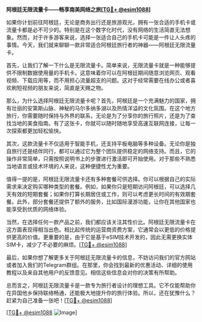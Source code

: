 **阿根廷无限流量卡——畅享南美网络之旅[[TG💪+ @esim1088](https://t.me/s/esim1088)]**

如果你计划前往阿根廷，无论是商务出行还是旅游观光，拥有一张合适的手机卡或流量卡都是必不可少的。特别是在这个数字化时代，没有网络的生活简直无法想象。然而，对于许多游客来说，选择一张适合自己的手机卡可能是一件让人头疼的事情。今天，我们就来聊聊一款非常适合阿根廷旅行者的神器——阿根廷无限流量卡。

首先，让我们了解一下什么是无限流量卡。简单来说，无限流量卡就是一种能够提供不限制数据使用量的手机卡。这意味着你可以在阿根廷期间随意浏览网页、观看视频、下载应用等，而不用担心流量超支的问题。这对于经常需要在线办公或者喜欢刷短视频的朋友来说，简直是天赐之物。

那么，为什么选择阿根廷无限流量卡呢？首先，阿根廷是一个充满魅力的国家，拥有壮丽的安第斯山脉、神秘的马尔多纳多湖以及热情洋溢的文化氛围。在这个地方旅行，你需要随时保持与外界的联系，无论是为了分享你的旅行照片，还是为了查找当地的美食指南。有了这张卡，你就可以随时随地享受高速互联网连接，让每一次探索都更加轻松愉快。

其次，这款流量卡不仅适用于智能手机，还支持平板电脑等多种设备。无论你是独自旅行还是结伴同行，都可以通过它为整个团队提供稳定的网络支持。而且，它的操作非常简单，只需按照说明书上的步骤进行激活即可开始使用。对于那些不熟悉当地语言或技术环境的人来说，这种便捷性尤为重要。

值得一提的是，阿根廷无限流量卡还有多种套餐可供选择。你可以根据自己的实际需求来决定购买哪种类型的套餐。例如，如果你只是短期访问阿根廷，可以选择几天有效的短期套餐；如果你打算长期居住或工作，则可以考虑更长时间的有效期套餐。此外，部分套餐还提供了额外的服务，比如国际漫游功能，让你在其他国家也能享受到优质的网络体验。

当然，在选择任何一款产品之前，我们都应该关注其性价比。阿根廷无限流量卡在这方面表现得相当出色。相比起传统的运营商资费方案，它通常会以更低的价格提供更高的价值。更重要的是，由于它是基于eSIM技术开发的，因此无需更换实体SIM卡，减少了不必要的麻烦。[[TG💪+ @esim1088](https://t.me/s/esim1088)]

最后，如果你想了解更多关于阿根廷无限流量卡的信息，不妨访问我们的官方网站或者加入我们的Telegram群组。在那里，你会找到最新的优惠活动、详细的使用教程以及来自其他用户的反馈意见。相信这些信息会对你的决策有所帮助。

总而言之，阿根廷无限流量卡是一款专为旅行者设计的理想工具。它不仅能帮助你在异国他乡保持联络畅通，还能极大地提升你的旅行体验。所以，还在犹豫什么？赶紧为自己准备一张吧！[[TG💪+ @esim1088](https://t.me/s/esim1088)] 

[[TG💪+ @esim1088](https://t.me/s/esim1088) ![Image](https://i.postimg.cc/4NQfJmqS/Snipaste-2025-05-13-00-14-12.png)]